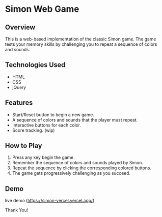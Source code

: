 # Simon Web Game

## Overview

This is a web-based implementation of the classic Simon game. The game tests your memory skills by challenging you to repeat a sequence of colors and sounds.

## Technologies Used

- HTML
- CSS
- jQuery

## Features

- Start/Reset button to begin a new game.
- A sequence of colors and sounds that the player must repeat.
- Interactive buttons for each color.
- Score tracking. (wip)

## How to Play

1. Press any key begin the game.
2. Remember the sequence of colors and sounds played by Simon.
3. Repeat the sequence by clicking the corresponding colored buttons.
4. The game gets progressively challenging as you succeed.

## Demo

live demo
(https://simon-vercel.vercel.app/)


Thank You!
